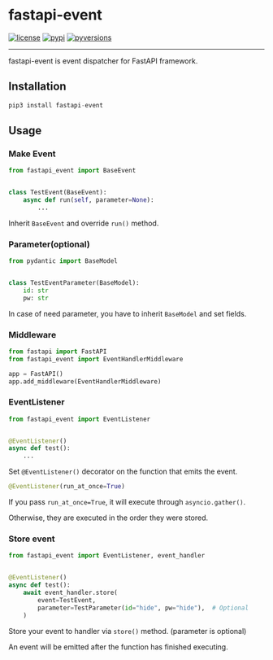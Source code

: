# fastapi-event
[![license]](/LICENSE)
[![pypi]](https://pypi.org/project/fastapi-event/)
[![pyversions]](http://pypi.python.org/pypi/fastapi-event)

---

fastapi-event is event dispatcher for FastAPI framework.

## Installation

```python
pip3 install fastapi-event
```

## Usage

### Make Event

```python
from fastapi_event import BaseEvent


class TestEvent(BaseEvent):
    async def run(self, parameter=None):
        ...
```

Inherit `BaseEvent` and override `run()` method.

### Parameter(optional)

```python
from pydantic import BaseModel


class TestEventParameter(BaseModel):
    id: str
    pw: str
```

In case of need parameter, you have to inherit `BaseModel` and set fields.

### Middleware

```python
from fastapi import FastAPI
from fastapi_event import EventHandlerMiddleware

app = FastAPI()
app.add_middleware(EventHandlerMiddleware)
```

### EventListener

```python
from fastapi_event import EventListener


@EventListener()
async def test():
    ...
```

Set `@EventListener()` decorator on the function that emits the event.

```python
@EventListener(run_at_once=True)
```

If you pass `run_at_once=True`, it will execute through `asyncio.gather()`.

Otherwise, they are executed in the order they were stored.

### Store event

```python
from fastapi_event import EventListener, event_handler


@EventListener()
async def test():
    await event_handler.store(
        event=TestEvent,
        parameter=TestParameter(id="hide", pw="hide"),  # Optional
    )
```

Store your event to handler via `store()` method. (parameter is optional)

An event will be emitted after the function has finished executing.

[license]: https://img.shields.io/badge/License-Apache%202.0-blue.svg
[pypi]: https://img.shields.io/pypi/v/fastapi-event
[pyversions]: https://img.shields.io/pypi/pyversions/fastapi-event